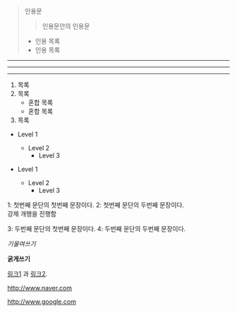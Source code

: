 > 인용문
> > 인용문안의 인용문
> * 인용 목록
> * 인용 목록










---

***

___

1. 목록
2. 목록
   * 혼합 목록
   * 혼합 목록
3. 목록

* Level 1
  - Level 2
    + Level 3

* Level 1
  * Level 2
    * Level 3


1: 첫번째 문단의 첫번째 문장이다.
2: 첫번째 문단의 두번째 문장이다.  
강제 개행을 진행함  

3: 두번째 문단의 첫번째 문장이다.
4: 두번째 문단의 두번째 문장이다.

*기울여쓰기*

**굵게쓰기**

[링크1][1] 과 [링크2][2].

[1]: http://www.naver.com "네이버"
[2]: http://www.google.com "구글"

<http://www.naver.com> 

<http://www.google.com>
